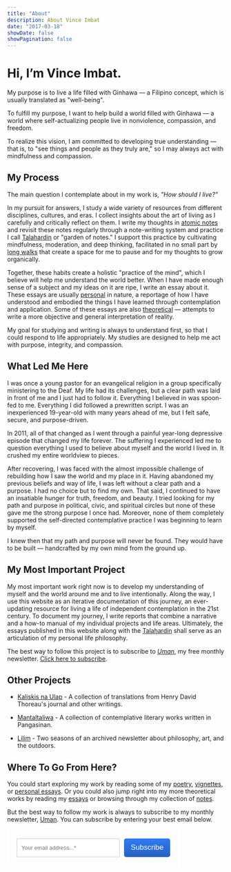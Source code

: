 ```yaml
---
title: "About"
description: About Vince Imbat
date: "2017-03-18"
showDate: false
showPagination: false
---
```


# Hi, I’m Vince Imbat.

My purpose is to live a life filled with Ginhawa — a Filipino concept, which is usually translated as "well-being".

To fulfill my purpose, I want to help build a world filled with Ginhawa — a world where self-actualizing people live in nonviolence, compassion, and freedom.

To realize this vision, I am committed to developing true understanding — that is, to "see things and people as they truly are," so I may always act with mindfulness and compassion.

## My Process

The main question I contemplate about in my work is, _"How should I live?"_

In my pursuit for answers, I study a wide variety of resources from different disciplines, cultures, and eras. I collect insights about the art of living as I carefully and critically reflect on them. I write my thoughts in [atomic notes](https://notes.vinceimbat.com) and revisit these notes regularly through a note-writing system and practice I call [Talahardin](ttps://notes.vinceimbat.com) or "garden of notes." I support this practice by cultivating mindfulness, moderation, and deep thinking, facilitated in no small part by [long walks](/walk-narratives) that create a space for me to pause and for my thoughts to grow organically.

Together, these habits create a holistic "practice of the mind", which I believe will help me understand the world better. When I have made enough sense of a subject and my ideas on it are ripe, I write an essay about it. These essays are usually [personal](/categories/personal-essays) in nature, a reportage of how I have understood and embodied the things I have learned through contemplation and application. Some of these essays are also [theoretical](/categories/essays) — attempts to write a more objective and general interpretation of reality.

My goal for studying and writing is always to understand first, so that I could respond to life appropriately. My studies are designed to help me act with purpose, integrity, and compassion.

## What Led Me Here

I was once a young pastor for an evangelical religion in a group specifically ministering to the Deaf. My life had its challenges, but a clear path was laid in front of me and I just had to follow it. Everything I believed in was spoon-fed to me. Everything I did followed a prewritten script. I was an inexperienced 19-year-old with many years ahead of me, but I felt safe, secure, and purpose-driven.

In 2011, all of that changed as I went through a painful year-long depressive episode that changed my life forever. The suffering I experienced led me to question everything I used to believe about myself and the world I lived in. It crushed my entire worldview to pieces.

After recovering, I was faced with the almost impossible challenge of rebuilding how I saw the world and my place in it. Having abandoned my previous beliefs and way of life, I was left without a clear path and a purpose. I had no choice but to find my own. That said, I continued to have an insatiable hunger for truth, freedom, and beauty. I tried looking for my path and purpose in political, civic, and spiritual circles but none of these gave me the strong purpose I once had. Moreover, none of them completely supported the self-directed contemplative practice I was beginning to learn by myself.

I knew then that my path and purpose will never be found. They would have to be built — handcrafted by my own mind from the ground up.

## My Most Important Project

My most important work right now is to develop my understanding of myself and the world around me and to live intentionally. Along the way, I use this website as an iterative documentation of this journey, an ever-updating resource for living a life of independent contemplation in the 21st century. To document my journey, I write reports that combine a narrative and a how-to manual of my individual projects and life areas. Ultimately, the essays published in this website along with the [Talahardin](https://notes.vinceimbat.com) shall serve as an articulation of my personal life philosophy.

The best way to follow this project is to subscribe to _[Uman](/newsletter/)_, my free monthly newsletter. [Click here to subscribe](/newsletter).

## Other Projects

- [Kaliskis na Ulap](https://kaliskisnaulap.com/) - A collection of translations from Henry David Thoreau's journal and other writings.

- [Mantaltaliwa](https://mantaltaliwa.substack.com/) - A collection of contemplative literary works written in Pangasinan.

- [Lilim](/tags/lilim) - Two seasons of an archived newsletter about philosophy, art, and the outdoors.

## Where To Go From Here?

You could start exploring my work by reading some of my [poetry](/categories/poetry), [vignettes](/categories/vignettes), or [personal essays](/categories/personal-essays). Or you could also jump right into my more theoretical works by reading my [essays](/categories/essays) or browsing through my collection of [notes](https://notes.vinceimbat.com).

But the best way to follow my work is always to subscribe to my monthly newsletter, [Uman](/newsletter). You can subscribe by entering your best email below.

<style>
    @import url('https://fonts.mailerlite.com/css?family=Open+Sans:400,400i,700,700i&subset=cyrillic,cyrillic-ext,latin-ext');
    #mlb2-8723416,
    #mlb2-8723416 *,
    #mlb2-8723416 a:hover,
    #mlb2-8723416 a:visited,
    #mlb2-8723416 a:focus,
    #mlb2-8723416 a:active {
        overflow: visible;
        position: static;
        background: none;
        border: none;
        bottom: auto;
        clear: none;
        cursor: default;
        float: none;
        letter-spacing: normal;
        line-height: normal;
        text-align: left;
        text-indent: 0;
        text-transform: none;
        visibility: visible;
        white-space: normal;
        max-height: none;
        max-width: none;
        left: auto;
        min-height: 0;
        min-width: 0;
        right: auto;
        top: auto;
        width: auto;
        z-index: auto;
        text-shadow: none;
        box-shadow: none;
        outline: medium none;
    }

    #mlb2-8723416 a:hover {
        cursor: pointer !important;
    }

    #mlb2-8723416 h4 {
        font-weight: normal;
    }

    #mlb2-8723416 .subscribe-form {
        padding: 20px;
        width: 400px !important;
        border: 2px solid #FFFFFF !important;
        background: transparent none !important;
        border-radius: 0px !important;
        box-sizing: border-box !important;
    }

    #mlb2-8723416 .ml-block-form {
        margin-bottom: 0px;
    }

    #mlb2-8723416 .subscribe-form .form-section {
        margin-bottom: 20px;
        width: 100%;
    }

    #mlb2-8723416 .subscribe-form .form-section.mb10 {
        margin-bottom: 10px;
        float: left;
    }

    #mlb2-8723416 .subscribe-form .form-section.mb0 {
        margin-bottom: 0px;
    }

    #mlb2-8723416 .subscribe-form .form-section h4 {
        margin: 0px 0px 10px 0px !important;
        padding: 0px !important;
        color: #000000 !important;
        font-family: 'Open Sans', sans-serif !important;
        font-size: 28px !important;
        line-height: 100%;
        text-align: left !important;
    }

    #mlb2-8723416 .subscribe-form .form-section p,
    #mlb2-8723416 .subscribe-form .form-section li {
        line-height: 150%;
        padding: 0px !important;
        margin: 0px 0px 10px 0px;
        color: #000000 !important;
        font-family: 'Open Sans', sans-serif !important;
        font-size: 14px !important;
    }

    #mlb2-8723416 .subscribe-form .form-section a {
        font-size: 14px;
    }

    #mlb2-8723416 .subscribe-form .form-section .confirmation_checkbox {
        line-height: 150%;
        padding: 0px !important;
        margin: 0px 0px 15px 0px !important;
        color: #000000 !important;
        font-family: 'Arial', sans-serif !important;
        font-size: 17px !important;
        font-weight: normal !important;
    }

    #mlb2-8723416 .subscribe-form .form-section .confirmation_checkbox input[type="checkbox"] {
        display: inline-block;
        margin-right: 5px !important;
        opacity: 1;
        -webkit-appearance: checkbox;
        -moz-appearance: checkbox;
        appearance: checkbox;
    }

    #mlb2-8723416 .subscribe-form .form-section .form-group {
        margin-bottom: 15px;
    }

    #mlb2-8723416 .subscribe-form .form-section .form-group label {
        float: left;
        margin-bottom: 10px;
        width: 100%;
        line-height: 100%;
        color: #000000 !important;
        font-family: 'Open Sans', sans-serif !important;
        font-size: 14px !important;
    }

    #mlb2-8723416 .subscribe-form .form-section .checkbox {
        width: 100%;
        margin: 0px 0px 10px 0px;
    }

    #mlb2-8723416 .subscribe-form .form-section .checkbox label {
        color: #000000 !important;
        font-family: 'Open Sans', sans-serif !important;
        font-size: 14px !important;
    }

    #mlb2-8723416 .subscribe-form .form-section .checkbox input {
        margin: 0px 5px 0px 0px;
    }

    #mlb2-8723416 .subscribe-form .form-section .checkbox input[type="checkbox"] {
        display: inline-block;
        opacity: 1;
        -webkit-appearance: checkbox;
        -moz-appearance: checkbox;
        appearance: checkbox;
    }

    #mlb2-8723416.ml-subscribe-form .form-group .form-control {
        width: 100%;
        font-size: 13px;
        padding: 10px 10px;
        height: auto;
        font-family: Arial;
        border-radius: 0px;
        border: 1px solid #cccccc !important;
        color: #000000 !important;
        background-color: #FFFFFF !important;
        -webkit-box-sizing: border-box;
        -moz-box-sizing: border-box;
        box-sizing: border-box;
        clear: left;
    }

    #mlb2-8723416.ml-subscribe-form button {
        border: none !important;
        cursor: pointer !important;
        width: 100% !important;
        border-radius: 5px !important;
        height: 42.5px !important;
        background-color: #317af0 !important;
        color: #FFFFFF !important;
        font-family: 'Arial', sans-serif !important;
        font-size: 17px !important;
        text-align: center !important;
        padding: 0 !important;
        margin: 0 !important;
        position: relative!important;
    }

    #mlb2-8723416.ml-subscribe-form button.gradient-on {
        background: -webkit-linear-gradient(top, rgba(0, 0, 0, 0) 0%, rgba(0, 0, 0, 0.2) 100%);
        background: -o-linear-gradient(top, rgba(0, 0, 0, 0) 0%, rgba(0, 0, 0, 0.2) 100%);
        background: -moz-linear-gradient(top, rgba(0, 0, 0, 0) 0%, rgba(0, 0, 0, 0.2) 100%);
        background: linear-gradient(top, rgba(0, 0, 0, 0) 0%, rgba(0, 0, 0, 0.2) 100%);
    }

    #mlb2-8723416.ml-subscribe-form button.gradient-on:hover {
        background: -webkit-linear-gradient(top, rgba(0, 0, 0, 0) 0%, rgba(0, 0, 0, 0.3) 100%);
        background: -o-linear-gradient(top, rgba(0, 0, 0, 0) 0%, rgba(0, 0, 0, 0.3) 100%);
        background: -moz-linear-gradient(top, rgba(0, 0, 0, 0) 0%, rgba(0, 0, 0, 0.3) 100%);
        background: linear-gradient(top, rgba(0, 0, 0, 0) 0%, rgba(0, 0, 0, 0.3) 100%);
    }

    #mlb2-8723416.ml-subscribe-form button[disabled] {
        cursor: not-allowed!important;
    }

    #mlb2-8723416.ml-subscribe-form .form-section.ml-error label {
        color: red!important;
    }

    #mlb2-8723416.ml-subscribe-form .form-group.ml-error label {
        color: red!important;
    }

    #mlb2-8723416.ml-subscribe-form .form-group.ml-error .form-control {
        border-color: red!important;
    }

    #mlb2-8723416 .ml-vertical-align-center {
        text-align: left;
        display: block;
    }

    #mlb2-8723416 .ml-block-success,
    #mlb2-8723416 form.ml-block-form {
        display: inline-block;
        width: 400px;
    }

    @media (max-width: 768px) {
        #mlb2-8723416 {
            width: 100% !important;
        }
        #mlb2-8723416 form.ml-block-form,
        #mlb2-8723416.ml-subscribe-form .subscribe-form {
            width: 100% !important;
        }
    }

    #mlb2-8723416 .subscribe-form.horizontal {
        padding-bottom: 0px;
    }

    #mlb2-8723416 .subscribe-form .form-section.horizontal {
        float: left;
        margin-bottom: 5px;
        width: 70%;
    }

    #mlb2-8723416 .subscribe-form .form-section.horizontal .form-group {
        float: left;
        width: 100%;
        padding-right: 10px;
        box-sizing: border-box;
    }

    #mlb2-8723416 .subscribe-form .form-section.horizontal .form-group .form-control {
        height: 42.5px;
    }

    #mlb2-8723416 .subscribe-form .ml-form-visible-xs {
        display: none;
    }

    #mlb2-8723416 .subscribe-form .form-section.horizontal.ml-button-position {
        width: 30%;
        padding: 0;
    }

    #mlb2-8723416 .subscribe-form .form-section.horizontal.ml-button-position.top-padding {
        padding-top: 24px;
    }

    @media (max-width: 768px) {
        #mlb2-8723416.ml-subscribe-form .subscribe-form .form-section.horizontal {
            float: none;
        }
        #mlb2-8723416.ml-subscribe-form .subscribe-form .form-section.horizontal,
        #mlb2-8723416.ml-subscribe-form .subscribe-form .form-section.horizontal.ml-button-position,
        #mlb2-8723416.ml-subscribe-form .subscribe-form .form-section.horizontal .form-group {
            width: 100%;
            padding: 0;
        }
        #mlb2-8723416 .subscribe-form .form-section.horizontal.ml-button-position {
            margin-bottom: 20px;
        }
        #mlb2-8723416 .subscribe-form .ml-form-visible-xs {
            display: block;
        }
        #mlb2-8723416 .subscribe-form .ml-form-hidden-xs {
            display: none;
        }
    }
</style>
<div id="mlb2-8723416" class="ml-subscribe-form ml-subscribe-form-8723416">
    <div class="ml-vertical-align-center">
        <div class="subscribe-form ml-block-success" style="display:none">
            <div class="form-section">
                <p>Thank you! You have successfully subscribed to Uman.</p>
            </div>
        </div>
        <form class="ml-block-form" action="https://static.mailerlite.com/webforms/submit/c4c6v1" data-id="873582" data-code="c4c6v1" method="POST" target="_blank">
            <div class="subscribe-form horizontal">
                <div class="form-section horizontal">
                    <div class="form-group ml-field-email ml-validate-required ml-validate-email">
                        <input type="email" name="fields[email]" class="form-control" placeholder="Your email address...*" value="" autocomplete="email" x-autocompletetype="email" spellcheck="false" autocapitalize="off" autocorrect="off">
                    </div>
                </div>
                <div class="form-section horizontal ml-button-position">
                    <button type="submit" class="primary gradient-on">
                        Subscribe
                    </button>
                    <button disabled="disabled" style="display: none;" type="button" class="loading gradient-on">
                        <img src="https://static.mailerlite.com/images/rolling@2x.gif" width="20" height="20" style="width: 20px; height: 20px;">
                    </button>
                </div>
                <div class="clearfix" style="clear: both;"></div>
                <input type="hidden" name="ml-submit" value="1" />
            </div>
        </form>
        <script>
            function ml_webform_success_8723416() {
                var $ = ml_jQuery || jQuery;

                $('.ml-subscribe-form-8723416 .ml-block-success').show();
                $('.ml-subscribe-form-8723416 .ml-block-form').hide();
            };
        </script>
    </div>
</div>
<script type="text/javascript" src="https://static.mailerlite.com/js/w/webforms.min.js?v0c75f831c56857441820dcec3163967c"></script>
